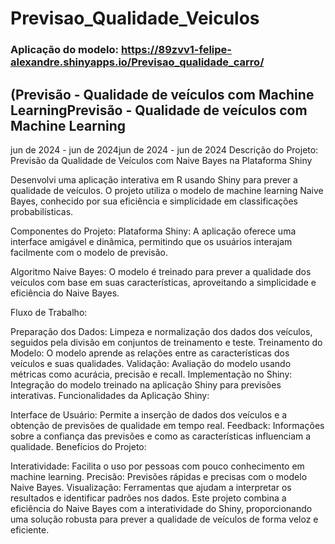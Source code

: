 # Previsao_Qualidade_Veiculos
### Aplicação do modelo: https://89zvv1-felipe-alexandre.shinyapps.io/Previsao_qualidade_carro/

## (Previsão - Qualidade de veículos com Machine LearningPrevisão - Qualidade de veículos com Machine Learning
jun de 2024 - jun de 2024jun de 2024 - jun de 2024
Descrição do Projeto: Previsão da Qualidade de Veículos com Naive Bayes na Plataforma Shiny

Desenvolvi uma aplicação interativa em R usando Shiny para prever a qualidade de veículos. O projeto utiliza o modelo de machine learning Naive Bayes, conhecido por sua eficiência e simplicidade em classificações probabilísticas.

Componentes do Projeto:
Plataforma Shiny:
A aplicação oferece uma interface amigável e dinâmica, permitindo que os usuários interajam facilmente com o modelo de previsão.

Algoritmo Naive Bayes:
O modelo é treinado para prever a qualidade dos veículos com base em suas características, aproveitando a simplicidade e eficiência do Naive Bayes.

Fluxo de Trabalho:

Preparação dos Dados: Limpeza e normalização dos dados dos veículos, seguidos pela divisão em conjuntos de treinamento e teste.
Treinamento do Modelo: O modelo aprende as relações entre as características dos veículos e suas qualidades.
Validação: Avaliação do modelo usando métricas como acurácia, precisão e recall.
Implementação no Shiny: Integração do modelo treinado na aplicação Shiny para previsões interativas.
Funcionalidades da Aplicação Shiny:

Interface de Usuário: Permite a inserção de dados dos veículos e a obtenção de previsões de qualidade em tempo real.
Feedback: Informações sobre a confiança das previsões e como as características influenciam a qualidade.
Benefícios do Projeto:

Interatividade: Facilita o uso por pessoas com pouco conhecimento em machine learning.
Precisão: Previsões rápidas e precisas com o modelo Naive Bayes.
Visualização: Ferramentas que ajudam a interpretar os resultados e identificar padrões nos dados.
Este projeto combina a eficiência do Naive Bayes com a interatividade do Shiny, proporcionando uma solução robusta para prever a qualidade de veículos de forma veloz e eficiente.
